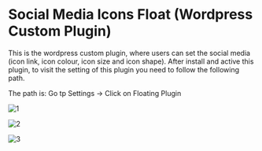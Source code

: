# Social Media Icons Float (Wordpress Custom Plugin) 

This is the wordpress custom plugin, where users can set the social media (icon link, icon colour, icon size and icon shape). After install and active this plugin, to visit the setting of this plugin you need to follow the following path. 

The path is: Go tp Settings -> Click on Floating Plugin


![1](https://github.com/sujoysenmyself/wordpress_plugin_social_media_icon_float/assets/26877224/d3531ca6-f72b-40af-8aa2-4fe3836156fe)


![2](https://github.com/sujoysenmyself/wordpress_plugin_social_media_icon_float/assets/26877224/5f94cb88-e0f4-4dd5-a322-e7001deef61a)



![3](https://github.com/sujoysenmyself/wordpress_plugin_social_media_icon_float/assets/26877224/75220419-63a3-4213-84c1-4ecbbfe348df)
